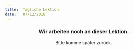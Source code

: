```yaml
---
title:  Tägliche Lektion
date:   07/12/2016
---
```


### <center>Wir arbeiten noch an dieser Lektion.</center>
<center>Bitte komme später zurück.</center>